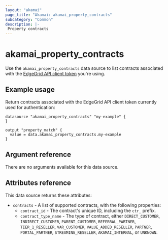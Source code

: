 ```yaml
---
layout: "akamai"
page_title: "Akamai: akamai_property_contracts"
subcategory: "Common"
description: |-
 Property contracts
---
```


# akamai_property_contracts


Use the `akamai_property_contracts` data source to list contracts associated with the [EdgeGrid API client token](https://developer.akamai.com/getting-started/edgegrid) you're using. 

## Example usage

Return contracts associated with the EdgeGrid API client token currently used for authentication:

```hcl-terraform
datasource "akamai_property_contracts" "my-example" {
}

output "property_match" {
  value = data.akamai_property_contracts.my-example
}
```

## Argument reference

There are no arguments available for this data source.

## Attributes reference

This data source returns these attributes:

* `contracts` - A list of supported contracts, with the following properties:
  * `contract_id` - The contract's unique ID, including the `ctr_` prefix.
  * `contract_type_name` - The type of contract, either `DIRECT_CUSTOMER`, `INDIRECT_CUSTOMER`, `PARENT_CUSTOMER`, `REFERRAL_PARTNER`, `TIER_1_RESELLER`, `VAR_CUSTOMER`, `VALUE_ADDED_RESELLER`, `PARTNER`, `PORTAL_PARTNER`, `STREAMING_RESELLER`, `AKAMAI_INTERNAL`, or `UNKNOWN`.

